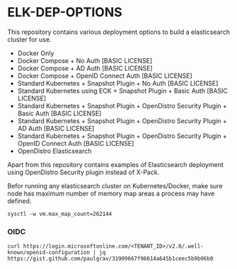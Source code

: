 # ELK-DEP-OPTIONS

This repository contains various deployment options to build a elasticsearch cluster for use. 

- Docker Only
- Docker Compose + No Auth [BASIC LICENSE]
- Docker Compose + AD Auth [BASIC LICENSE]
- Docker Compose + OpenID Connect Auth [BASIC LICENSE]
- Standard Kubernetes + Snapshot Plugin + No Auth [BASIC LICENSE]
- Standard Kubernetes using ECK + Snapshot Plugin + Basic Auth [BASIC LICENSE]
- Standard Kubernetes + Snapshot Plugin + OpenDistro Security Plugin + Basic Auth [BASIC LICENSE]
- Standard Kubernetes + Snapshot Plugin + OpenDistro Security Plugin + AD Auth [BASIC LICENSE]
- Standard Kubernetes + Snapshot Plugin + OpenDistro Security Plugin + OpenID Connect Auth [BASIC LICENSE]
- OpenDistro Elasticsearch

Apart from this repository contains examples of Elasticsearch deployment using OpenDistro Security plugin instead of X-Pack. 


Befor running any elasticsearch cluster on Kubernetes/Docker, make sure node has maximum number of memory map areas a process may have defined.

```
sysctl -w vm.max_map_count=262144

```







### OIDC 

```
curl https://login.microsoftonline.com/<TENANT_ID>/v2.0/.well-known/openid-configuration | jq
https://gist.github.com/paulgrav/31909667f96614a645b1ceec5b9b06b0
```
